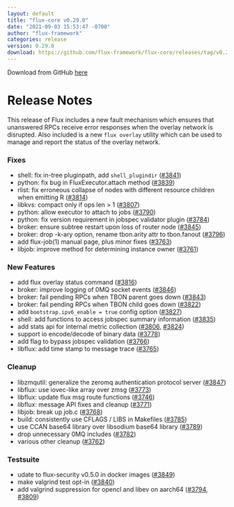 ```yaml
---
layout: default
title: "flux-core v0.29.0"
date: "2021-09-03 15:53:47 -0700"
author: "flux-framework"
categories: release
version: 0.29.0
download: https://github.com/flux-framework/flux-core/releases/tag/v0.29.0
---
```


Download from GitHub [here](https://github.com/flux-framework/flux-core/releases/tag/v0.29.0)

# Release Notes

This release of Flux includes a new fault mechanism which ensures that
unanswered RPCs receive error responses when the overlay network is
disrupted. Also included is a new `flux overlay` utility which can be
used to manage and report the status of the overlay network.

### Fixes
 * shell: fix in-tree pluginpath, add `shell_plugindir` ([#3841](https://github.com/flux-framework/flux-core/issues/3841))
 * python: fix bug in FluxExecutor.attach method ([#3839](https://github.com/flux-framework/flux-core/issues/3839))
 * rlist: fix erroneous collapse of nodes with different resource children
   when emitting R ([#3814](https://github.com/flux-framework/flux-core/issues/3814))
 * libkvs: compact only if ops len > 1 ([#3807](https://github.com/flux-framework/flux-core/issues/3807))
 * python: allow executor to attach to jobs ([#3790](https://github.com/flux-framework/flux-core/issues/3790))
 * python: fix version requirement in jobspec validator plugin ([#3784](https://github.com/flux-framework/flux-core/issues/3784))
 * broker: ensure subtree restart upon loss of router node ([#3845](https://github.com/flux-framework/flux-core/issues/3845))
 * broker: drop -k-ary option, rename tbon.arity attr to tbon.fanout ([#3796](https://github.com/flux-framework/flux-core/issues/3796))
 * add flux-job(1) manual page, plus minor fixes ([#3763](https://github.com/flux-framework/flux-core/issues/3763))
 * libjob: improve method for determining instance owner ([#3761](https://github.com/flux-framework/flux-core/issues/3761))

### New Features
 * add flux overlay status command ([#3816](https://github.com/flux-framework/flux-core/issues/3816))
 * broker: improve logging of 0MQ socket events ([#3846](https://github.com/flux-framework/flux-core/issues/3846))
 * broker: fail pending RPCs when TBON parent goes down ([#3843](https://github.com/flux-framework/flux-core/issues/3843))
 * broker: fail pending RPCs when TBON child goes down ([#3822](https://github.com/flux-framework/flux-core/issues/3822))
 * add `bootstrap.ipv6_enable = true` config option ([#3827](https://github.com/flux-framework/flux-core/issues/3827))
 * shell: add functions to access jobspec summary information ([#3835](https://github.com/flux-framework/flux-core/issues/3835))
 * add stats api for internal metric collection ([#3806](https://github.com/flux-framework/flux-core/issues/3806), [#3824](https://github.com/flux-framework/flux-core/issues/3824))
 * support io encode/decode of binary data ([#3778](https://github.com/flux-framework/flux-core/issues/3778))
 * add flag to bypass jobspec validation ([#3766](https://github.com/flux-framework/flux-core/issues/3766))
 * libflux: add time stamp to message trace ([#3765](https://github.com/flux-framework/flux-core/issues/3765))

### Cleanup
 * libzmqutil: generalize the zeromq authentication protocol server ([#3847](https://github.com/flux-framework/flux-core/issues/3847))
 * libflux: use iovec-like array over zmsg ([#3773](https://github.com/flux-framework/flux-core/issues/3773))
 * libflux: update flux msg route functions ([#3746](https://github.com/flux-framework/flux-core/issues/3746))
 * libflux: message API fixes and cleanup ([#3771](https://github.com/flux-framework/flux-core/issues/3771))
 * libjob: break up job.c ([#3768](https://github.com/flux-framework/flux-core/issues/3768))
 * build: consistently use CFLAGS / LIBS in Makefiles ([#3785](https://github.com/flux-framework/flux-core/issues/3785))
 * use CCAN base64 library over libsodium base64 library ([#3789](https://github.com/flux-framework/flux-core/issues/3789))
 * drop unnecessary 0MQ includes ([#3782](https://github.com/flux-framework/flux-core/issues/3782))
 * various other cleanup ([#3762](https://github.com/flux-framework/flux-core/issues/3762))

### Testsuite
 * udate to flux-security v0.5.0 in docker images ([#3849](https://github.com/flux-framework/flux-core/issues/3849))
 * make valgrind test opt-in ([#3840](https://github.com/flux-framework/flux-core/issues/3840))
 * add valgrind suppression for opencl and libev on aarch64 ([#3794](https://github.com/flux-framework/flux-core/issues/3794), [#3809](https://github.com/flux-framework/flux-core/issues/3809))

